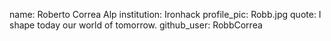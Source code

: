 name: Roberto Correa Alp
institution: Ironhack
profile_pic: Robb.jpg
quote: I shape today our world of tomorrow.
github_user: RobbCorrea
